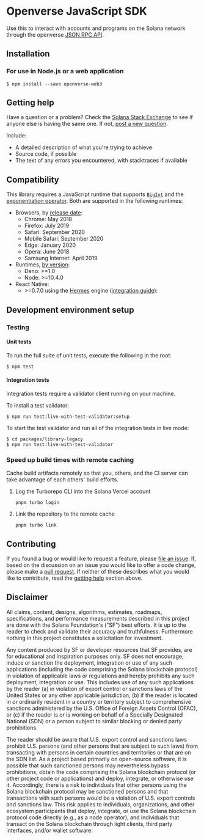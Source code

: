 # Openverse JavaScript SDK

Use this to interact with accounts and programs on the Solana network through the openverse [JSON RPC API]().

## Installation

### For use in Node.js or a web application

```
$ npm install --save openverse-web3
```





## Getting help

Have a question or a problem? Check the [Solana Stack Exchange](https://solana.stackexchange.com) to see if anyone else is having the same one. If not, [post a new question](https://solana.stackexchange.com/questions/ask).

Include:

- A detailed description of what you're trying to achieve
- Source code, if possible
- The text of any errors you encountered, with stacktraces if available

## Compatibility

This library requires a JavaScript runtime that supports [`BigInt`](https://developer.mozilla.org/en-US/docs/Web/JavaScript/Reference/Global_Objects/BigInt) and the [exponentiation operator](https://developer.mozilla.org/en-US/docs/Web/JavaScript/Reference/Operators/Exponentiation). Both are supported in the following runtimes:

- Browsers, by [release date](https://caniuse.com/bigint):
  - Chrome: May 2018
  - Firefox: July 2019
  - Safari: September 2020
  - Mobile Safari: September 2020
  - Edge: January 2020
  - Opera: June 2018
  - Samsung Internet: April 2019
- Runtimes, [by version](https://developer.mozilla.org/en-US/docs/Web/JavaScript/Reference/Global_Objects/BigInt):
  - Deno: >=1.0
  - Node: >=10.4.0
- React Native:
  - \>=0.7.0 using the [Hermes](https://reactnative.dev/blog/2022/07/08/hermes-as-the-default) engine ([integration guide](https://solanacookbook.com/integrations/react-native.html#how-to-use-solana-web3-js-in-a-react-native-app)):

## Development environment setup

### Testing

#### Unit tests

To run the full suite of unit tests, execute the following in the root:

```shell
$ npm test
```

#### Integration tests

Integration tests require a validator client running on your machine.

To install a test validator:

```shell
$ npm run test:live-with-test-validator:setup
```

To start the test validator and run all of the integration tests in live mode:

```shell
$ cd packages/library-legacy
$ npm run test:live-with-test-validator
```

### Speed up build times with remote caching

Cache build artifacts remotely so that you, others, and the CI server can take advantage of each others' build efforts.

1. Log the Turborepo CLI into the Solana Vercel account
   ```shell
   pnpm turbo login
   ```
2. Link the repository to the remote cache
   ```shell
   pnpm turbo link
   ```

## Contributing

If you found a bug or would like to request a feature, please [file an issue](https://github.com/solana-labs/solana-web3.js/issues/new). If, based on the discussion on an issue you would like to offer a code change, please make a [pull request](https://github.com/solana-labs/solana-web3.js/compare). If neither of these describes what you would like to contribute, read the [getting help](#getting-help) section above.

## Disclaimer

All claims, content, designs, algorithms, estimates, roadmaps,
specifications, and performance measurements described in this project
are done with the Solana Foundation's ("SF") best efforts. It is up to
the reader to check and validate their accuracy and truthfulness.
Furthermore nothing in this project constitutes a solicitation for
investment.

Any content produced by SF or developer resources that SF provides, are
for educational and inspiration purposes only. SF does not encourage,
induce or sanction the deployment, integration or use of any such
applications (including the code comprising the Solana blockchain
protocol) in violation of applicable laws or regulations and hereby
prohibits any such deployment, integration or use. This includes use of
any such applications by the reader (a) in violation of export control
or sanctions laws of the United States or any other applicable
jurisdiction, (b) if the reader is located in or ordinarily resident in
a country or territory subject to comprehensive sanctions administered
by the U.S. Office of Foreign Assets Control (OFAC), or (c) if the
reader is or is working on behalf of a Specially Designated National
(SDN) or a person subject to similar blocking or denied party
prohibitions.

The reader should be aware that U.S. export control and sanctions laws
prohibit U.S. persons (and other persons that are subject to such laws)
from transacting with persons in certain countries and territories or
that are on the SDN list. As a project based primarily on open-source
software, it is possible that such sanctioned persons may nevertheless
bypass prohibitions, obtain the code comprising the Solana blockchain
protocol (or other project code or applications) and deploy, integrate,
or otherwise use it. Accordingly, there is a risk to individuals that
other persons using the Solana blockchain protocol may be sanctioned
persons and that transactions with such persons would be a violation of
U.S. export controls and sanctions law. This risk applies to
individuals, organizations, and other ecosystem participants that
deploy, integrate, or use the Solana blockchain protocol code directly
(e.g., as a node operator), and individuals that transact on the Solana
blockchain through light clients, third party interfaces, and/or wallet
software.
